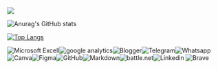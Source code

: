 <a href="https://github.com/anuraghazra/github-readme-stats">
  <img align="center" src="https://media.discordapp.net/attachments/1044972183870525540/1077986322385481810/Gustavo_Araujo__2_-removebg-preview.png?width=960&height=225" /></a>

![Anurag's GitHub stats](https://github-readme-stats.vercel.app/api?username=onedreamcwb&show_icons=true&theme=radical)

[![Top Langs](https://github-readme-stats.vercel.app/api/top-langs/?username=onedreamcwb&layout=compact)](https://github.com/onedreamcwb/github-readme-stats)

  
<img src="https://img.shields.io/badge/Microsoft_Excel-217346?style=for-the-badge&logo=microsoft-excel&logoColor=white" alt="Microsoft Excell"><img src="https://img.shields.io/badge/Google%20Analytics-E37400?style=for-the-badge&logo=google%20analytics&logoColor=white" alt="google analytics"><img src="https://img.shields.io/badge/Blogger-FF5722?style=for-the-badge&logo=blogger&logoColor=white" alt="Blogger"><img src="https://img.shields.io/badge/Telegram-2CA5E0?style=for-the-badge&logo=telegram&logoColor=white" alt="Telegram"><img src="https://img.shields.io/badge/WhatsApp-25D366?style=for-the-badge&logo=whatsapp&logoColor=white" alt="Whatsapp"><img src="https://img.shields.io/badge/Canva-%2300C4CC.svg?&style=for-the-badge&logo=Canva&logoColor=white" alt="Canva"><img src="https://img.shields.io/badge/Figma-F24E1E?style=for-the-badge&logo=figma&logoColor=white" alt="Figma"><img src="https://img.shields.io/badge/GitHub-100000?style=for-the-badge&logo=github&logoColor=white" alt="GitHub"><img src="https://img.shields.io/badge/Markdown-000000?style=for-the-badge&logo=markdown&logoColor=white" alt="Markdown"><img src="https://img.shields.io/badge/Battle.net-000?style=for-the-badge&logo=battle.net&logoColor=148EFF" alt="battle.net"><img src="https://img.shields.io/badge/LinkedIn-0077B5?style=for-the-badge&logo=linkedin&logoColor=white" alt="Linkedin">
<img src="https://img.shields.io/badge/Brave-FF1B2D?style=for-the-badge&logo=Brave&logoColor=white" alt="Brave">



